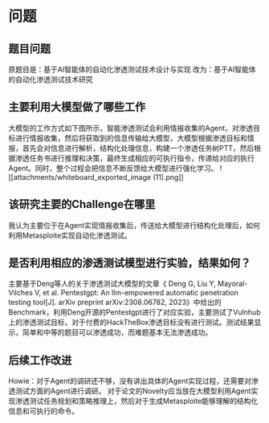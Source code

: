 # 问题
## 题目问题
原题目是：基于AI智能体的自动化渗透测试技术设计与实现
改为：基于AI智能体的自动化渗透测试技术研究
## 主要利用大模型做了哪些工作
大模型的工作方式如下图所示，智能渗透测试会利用情报收集的Agent，对渗透目标进行情报收集，然后将获取到的信息传输给大模型，大模型根据渗透目标和情报，首先会对信息进行解析，结构化处理信息，构建一个渗透任务树PTT，然后根据渗透任务书进行推理和决策，最终生成相应的可执行指令，传递给对应的执行Agent。同时，整个过程会把信息不断反馈给大模型进行强化学习。
![[attachments/whiteboard_exported_image (11).png]]
## 该研究主要的Challenge在哪里
我认为主要位于在Agent实现情报收集后，传送给大模型进行结构化处理后，如何利用Metasploite实现自动化渗透测试。
##  是否利用相应的渗透测试模型进行实验，结果如何？
主要基于Deng等人的关于渗透测试大模型的文章《 Deng G, Liu Y, Mayoral-Vilches V, et al. Pentestgpt: An llm-empowered automatic penetration testing tool[J]. arXiv preprint arXiv:2308.06782, 2023》中给出的Benchmark，利用Deng开源的Pentestgpt进行了对应实验，主要测试了Vulnhub上的渗透测试目标，对于付费的HackTheBox渗透目标没有进行测试。测试结果显示，简单和中等的题目可以渗透成功，而难题基本无法渗透成功。
## 后续工作改进
Howie：对于Agent的调研还不够，没有讲出具体的Agent实现过程，还需要对渗透测试方面的Agent进行调研。
对于论文的Novelty应当放在大模型利用Agent实现渗透测试任务规划和策略推理上，然后对于生成Metasploite能够理解的结构化信息和可执行的命令。